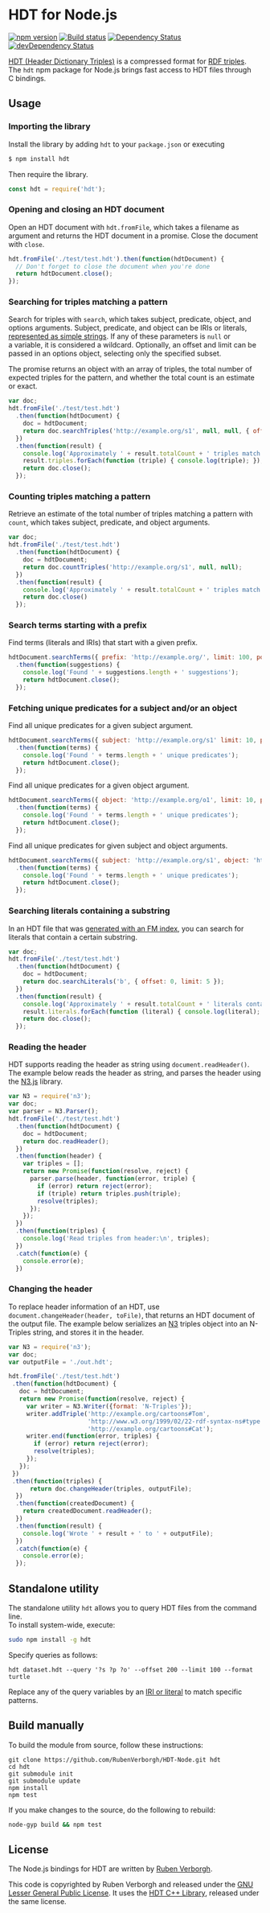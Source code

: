 # HDT for Node.js
[![npm version](https://badge.fury.io/js/hdt.svg)](https://www.npmjs.com/package/hdt)
[![Build status](https://github.com/LinkedDataFragments/HDT-Node/workflows/CI/badge.svg)](https://github.com/LinkedDataFragments/HDT-Node/actions?query=workflow%3ACI)
[![Dependency Status](https://david-dm.org/RubenVerborgh/HDT-Node.svg)](https://david-dm.org/RubenVerborgh/HDT-Node)
[![devDependency Status](https://david-dm.org/RubenVerborgh/HDT-Node/dev-status.svg)](https://david-dm.org/RubenVerborgh/HDT-Node#info=devDependencies)

[HDT (Header Dictionary Triples)](http://www.rdfhdt.org/) is a compressed format
for [RDF triples](http://www.w3.org/TR/2014/REC-rdf11-concepts-20140225/#data-model).
<br>
The `hdt` npm package for Node.js brings fast access to HDT files through C bindings.


## Usage

### Importing the library
Install the library by adding `hdt` to your `package.json` or executing

```bash
$ npm install hdt
```

Then require the library.

```JavaScript
const hdt = require('hdt');
```

### Opening and closing an HDT document
Open an HDT document with `hdt.fromFile`,
which takes a filename as argument and returns the HDT document in a promise.
Close the document with `close`.

```JavaScript
hdt.fromFile('./test/test.hdt').then(function(hdtDocument) {
  // Don't forget to close the document when you're done
  return hdtDocument.close();
});
```

### Searching for triples matching a pattern
Search for triples with `search`,
which takes subject, predicate, object, and options arguments.
Subject, predicate, and object can be IRIs or literals,
[represented as simple strings](https://github.com/RubenVerborgh/N3.js#triple-representation).
If any of these parameters is `null` or a variable, it is considered a wildcard.
Optionally, an offset and limit can be passed in an options object,
selecting only the specified subset.

The promise returns an object with an array of triples, the total number of expected triples for the pattern,
and whether the total count is an estimate or exact.

```JavaScript
var doc;
hdt.fromFile('./test/test.hdt')
  .then(function(hdtDocument) {
    doc = hdtDocument;
    return doc.searchTriples('http://example.org/s1', null, null, { offset: 0, limit: 10 })
  })
  .then(function(result) {
    console.log('Approximately ' + result.totalCount + ' triples match the pattern.');
    result.triples.forEach(function (triple) { console.log(triple); });
    return doc.close();
  });
```

### Counting triples matching a pattern
Retrieve an estimate of the total number of triples matching a pattern with `count`,
which takes subject, predicate, and object arguments.

```JavaScript
var doc;
hdt.fromFile('./test/test.hdt')
  .then(function(hdtDocument) {
    doc = hdtDocument;
    return doc.countTriples('http://example.org/s1', null, null);
  })
  .then(function(result) {
    console.log('Approximately ' + result.totalCount + ' triples match the pattern.');
    return doc.close()
  });
```

### Search terms starting with a prefix
Find terms (literals and IRIs) that start with a given prefix.

```JavaScript
hdtDocument.searchTerms({ prefix: 'http://example.org/', limit: 100, position: 'object' })
  .then(function(suggestions) {
    console.log('Found ' + suggestions.length + ' suggestions');
    return hdtDocument.close();
  });
```

### Fetching unique predicates for a subject and/or an object

Find all unique predicates for a given subject argument.

```JavaScript
hdtDocument.searchTerms({ subject: 'http://example.org/s1' limit: 10, position: 'predicate' })
  .then(function(terms) {
    console.log('Found ' + terms.length + ' unique predicates');
    return hdtDocument.close();
  });
```

Find all unique predicates for a given object argument.

```JavaScript
hdtDocument.searchTerms({ object: 'http://example.org/o1', limit: 10, position: 'predicate' })
  .then(function(terms) {
    console.log('Found ' + terms.length + ' unique predicates');
    return hdtDocument.close();
  });
```

Find all unique predicates for given subject and object arguments.

```JavaScript
hdtDocument.searchTerms({ subject: 'http://example.org/s1', object: 'http://example.org/o1', limit: 10, position: 'predicate' })
  .then(function(terms) {
    console.log('Found ' + terms.length + ' unique predicates');
    return hdtDocument.close();
  });
```

### Searching literals containing a substring
In an HDT file that was [generated with an FM index](https://github.com/LinkedDataFragments/hdt-cpp/blob/master/hdt-lib/presets/fmindex.hdtcfg),
you can search for literals that contain a certain substring.

```JavaScript
var doc;
hdt.fromFile('./test/test.hdt')
  .then(function(hdtDocument) {
    doc = hdtDocument;
    return doc.searchLiterals('b', { offset: 0, limit: 5 });
  })
  .then(function(result) {
    console.log('Approximately ' + result.totalCount + ' literals contain the pattern.');
    result.literals.forEach(function (literal) { console.log(literal); });
    return doc.close();
  });
```

### Reading the header
HDT supports reading the header as string using `document.readHeader()`.
The example below reads the header as string, and parses the header using the [N3.js](https://github.com/RubenVerborgh/N3.js/) library.

```JavaScript
var N3 = require('n3');
var doc;
var parser = N3.Parser();
hdt.fromFile('./test/test.hdt')
  .then(function(hdtDocument) {
    doc = hdtDocument;
    return doc.readHeader();
  })
  .then(function(header) {
    var triples = [];
    return new Promise(function(resolve, reject) {
      parser.parse(header, function(error, triple) {
        if (error) return reject(error);
        if (triple) return triples.push(triple);
        resolve(triples);
      });
    });
  })
  .then(function(triples) {
    console.log('Read triples from header:\n', triples);
  })
  .catch(function(e) {
    console.error(e);
  })
```
### Changing the header
To replace header information of an HDT, use `document.changeHeader(header, toFile)`, that returns an HDT document of the output file.
The example below serializes an [N3](https://github.com/RubenVerborgh/N3.js/) triples object into an N-Triples string, and stores it in the header.

```JavaScript
var N3 = require('n3');
var doc;
var outputFile = './out.hdt';

hdt.fromFile('./test/test.hdt')
 .then(function(hdtDocument) {
   doc = hdtDocument;
   return new Promise(function(resolve, reject) {
     var writer = N3.Writer({format: 'N-Triples'});
     writer.addTriple('http://example.org/cartoons#Tom',
                      'http://www.w3.org/1999/02/22-rdf-syntax-ns#type',
                      'http://example.org/cartoons#Cat');
     writer.end(function(error, triples) {
       if (error) return reject(error);
       resolve(triples);
     });
   });
 })
 .then(function(triples) {
      return doc.changeHeader(triples, outputFile);
  })
  .then(function(createdDocument) {
    return createdDocument.readHeader();
  })
  .then(function(result) {
    console.log('Wrote ' + result + ' to ' + outputFile);
  })
  .catch(function(e) {
    console.error(e);
  });
```

## Standalone utility
The standalone utility `hdt` allows you to query HDT files from the command line.
<br>
To install system-wide, execute:
```bash
sudo npm install -g hdt
```

Specify queries as follows:
```
hdt dataset.hdt --query '?s ?p ?o' --offset 200 --limit 100 --format turtle
```
Replace any of the query variables by an [IRI or literal](https://github.com/RubenVerborgh/N3.js#triple-representation) to match specific patterns.

## Build manually
To build the module from source, follow these instructions:
```Shell
git clone https://github.com/RubenVerborgh/HDT-Node.git hdt
cd hdt
git submodule init
git submodule update
npm install
npm test
```

If you make changes to the source, do the following to rebuild:
```bash
node-gyp build && npm test
```


## License

The Node.js bindings for HDT are written by [Ruben Verborgh](http://ruben.verborgh.org).

This code is copyrighted by Ruben Verborgh and released under the [GNU Lesser General Public License](http://opensource.org/licenses/LGPL-3.0).
It uses the [HDT C++ Library](https://github.com/rdfhdt/hdt-cpp), released under the same license.
